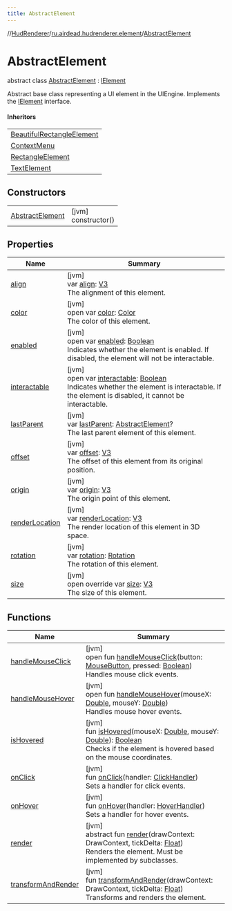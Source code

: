 ```yaml
---
title: AbstractElement
---
```

//[HudRenderer](../../../index.html)/[ru.airdead.hudrenderer.element](../index.html)/[AbstractElement](index.html)



# AbstractElement

abstract class [AbstractElement](index.html) : [IElement](../-i-element/index.html)

Abstract base class representing a UI element in the UIEngine. Implements the [IElement](../-i-element/index.html) interface.



#### Inheritors


| |
|---|
| [BeautifulRectangleElement](../-beautiful-rectangle-element/index.html) |
| [ContextMenu](../-context-menu/index.html) |
| [RectangleElement](../-rectangle-element/index.html) |
| [TextElement](../-text-element/index.html) |


## Constructors


| | |
|---|---|
| [AbstractElement](-abstract-element.html) | [jvm]<br>constructor() |


## Properties


| Name | Summary |
|---|---|
| [align](align.html) | [jvm]<br>var [align](align.html): [V3](../../ru.airdead.hudrenderer.utility/-v3/index.html)<br>The alignment of this element. |
| [color](color.html) | [jvm]<br>open var [color](color.html): [Color](../../ru.airdead.hudrenderer.utility/-color/index.html)<br>The color of this element. |
| [enabled](enabled.html) | [jvm]<br>open var [enabled](enabled.html): [Boolean](https://kotlinlang.org/api/latest/jvm/stdlib/kotlin/-boolean/index.html)<br>Indicates whether the element is enabled. If disabled, the element will not be interactable. |
| [interactable](interactable.html) | [jvm]<br>open var [interactable](interactable.html): [Boolean](https://kotlinlang.org/api/latest/jvm/stdlib/kotlin/-boolean/index.html)<br>Indicates whether the element is interactable. If the element is disabled, it cannot be interactable. |
| [lastParent](last-parent.html) | [jvm]<br>var [lastParent](last-parent.html): [AbstractElement](index.html)?<br>The last parent element of this element. |
| [offset](offset.html) | [jvm]<br>var [offset](offset.html): [V3](../../ru.airdead.hudrenderer.utility/-v3/index.html)<br>The offset of this element from its original position. |
| [origin](origin.html) | [jvm]<br>var [origin](origin.html): [V3](../../ru.airdead.hudrenderer.utility/-v3/index.html)<br>The origin point of this element. |
| [renderLocation](render-location.html) | [jvm]<br>var [renderLocation](render-location.html): [V3](../../ru.airdead.hudrenderer.utility/-v3/index.html)<br>The render location of this element in 3D space. |
| [rotation](rotation.html) | [jvm]<br>var [rotation](rotation.html): [Rotation](../../ru.airdead.hudrenderer.utility/-rotation/index.html)<br>The rotation of this element. |
| [size](size.html) | [jvm]<br>open override var [size](size.html): [V3](../../ru.airdead.hudrenderer.utility/-v3/index.html)<br>The size of this element. |


## Functions


| Name | Summary |
|---|---|
| [handleMouseClick](handle-mouse-click.html) | [jvm]<br>open fun [handleMouseClick](handle-mouse-click.html)(button: [MouseButton](../../ru.airdead.hudrenderer.utility/-mouse-button/index.html), pressed: [Boolean](https://kotlinlang.org/api/latest/jvm/stdlib/kotlin/-boolean/index.html))<br>Handles mouse click events. |
| [handleMouseHover](handle-mouse-hover.html) | [jvm]<br>open fun [handleMouseHover](handle-mouse-hover.html)(mouseX: [Double](https://kotlinlang.org/api/latest/jvm/stdlib/kotlin/-double/index.html), mouseY: [Double](https://kotlinlang.org/api/latest/jvm/stdlib/kotlin/-double/index.html))<br>Handles mouse hover events. |
| [isHovered](is-hovered.html) | [jvm]<br>fun [isHovered](is-hovered.html)(mouseX: [Double](https://kotlinlang.org/api/latest/jvm/stdlib/kotlin/-double/index.html), mouseY: [Double](https://kotlinlang.org/api/latest/jvm/stdlib/kotlin/-double/index.html)): [Boolean](https://kotlinlang.org/api/latest/jvm/stdlib/kotlin/-boolean/index.html)<br>Checks if the element is hovered based on the mouse coordinates. |
| [onClick](on-click.html) | [jvm]<br>fun [onClick](on-click.html)(handler: [ClickHandler](../../ru.airdead.hudrenderer.utility/-click-handler/index.html))<br>Sets a handler for click events. |
| [onHover](on-hover.html) | [jvm]<br>fun [onHover](on-hover.html)(handler: [HoverHandler](../../ru.airdead.hudrenderer.utility/-hover-handler/index.html))<br>Sets a handler for hover events. |
| [render](render.html) | [jvm]<br>abstract fun [render](render.html)(drawContext: DrawContext, tickDelta: [Float](https://kotlinlang.org/api/latest/jvm/stdlib/kotlin/-float/index.html))<br>Renders the element. Must be implemented by subclasses. |
| [transformAndRender](transform-and-render.html) | [jvm]<br>fun [transformAndRender](transform-and-render.html)(drawContext: DrawContext, tickDelta: [Float](https://kotlinlang.org/api/latest/jvm/stdlib/kotlin/-float/index.html))<br>Transforms and renders the element. |

